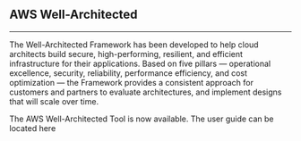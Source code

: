 ## AWS Well-Architected

------

The Well-Architected Framework has been developed to help cloud architects build secure, high-performing, resilient, and efficient infrastructure for their applications. Based on five pillars — operational excellence, security, reliability, performance efficiency, and cost optimization — the Framework provides a consistent approach for customers and partners to evaluate architectures, and implement designs that will scale over time.

The AWS Well-Architected Tool is now available. The user guide can be located here
